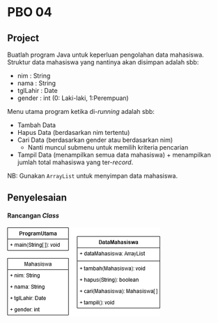 # PBO 04
## Project
Buatlah program Java untuk keperluan pengolahan data mahasiswa. Struktur data mahasiswa yang nantinya akan disimpan adalah sbb:

 - nim	:	String
 - nama	:	String
 - tglLahir	:	Date
 - gender	:	int (0: Laki-laki, 1:Perempuan) 

Menu utama program ketika di-_running_ adalah sbb:
- Tambah Data
- Hapus Data (berdasarkan nim tertentu)
- Cari Data (berdasarkan gender atau berdasarkan nim)
	- Nanti muncul submenu untuk memilih kriteria pencarian
- Tampil Data (menampilkan semua data mahasiswa) + menampilkan jumlah total mahasiswa yang ter-_record_.

NB: Gunakan `ArrayList` untuk menyimpan data mahasiswa.
## Penyelesaian
#### Rancangan _Class_
![Rancangan _Class_](ClassDesign.png?raw=true)
